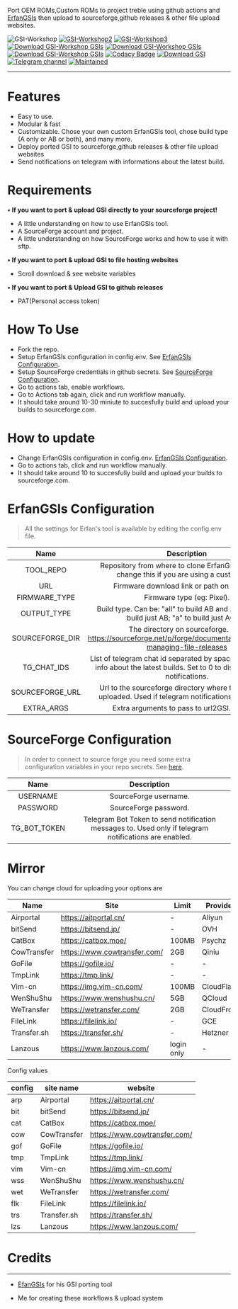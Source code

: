 Port OEM ROMs,Custom ROMs to project treble using github actions and [ErfanGSIs](https://github.com/erfanoabdi/ErfanGSIs) then upload to sourceforge,github releases & other file upload websites.

![GSI-Workshop](https://github.com/XenonTheInertG/GSI-Workshop/actions/workflows/Xenon-CI.yml/badge.svg) [![GSI-Workshop2](https://github.com/XenonTheInertG/GSI-Workshop/actions/workflows/XenonCI2.yml/badge.svg)](https://github.com/XenonTheInertG/GSI-Workshop/actions/workflows/XenonCI2.yml) [![GSI-Workshop3](https://github.com/XenonTheInertG/GSI-Workshop/actions/workflows/Xenon-CI3.yml/badge.svg)](https://github.com/XenonTheInertG/GSI-Workshop/actions/workflows/Xenon-CI3.yml)
[![Download GSI-Workshop GSIs](https://img.shields.io/sourceforge/dm/velosh-gsis.svg)](https://sourceforge.net/projects/gsi-workshop/files/latest/download)
[![Download GSI-Workshop GSIs](https://img.shields.io/sourceforge/dw/velosh-gsis.svg)](https://sourceforge.net/projects/gsi-workshop/files/latest/download)
[![Download GSI-Workshop GSIs](https://img.shields.io/sourceforge/dt/velosh-gsis.svg)](https://sourceforge.net/projects/gsi-workshop/files/latest/download) [![Codacy Badge](https://api.codacy.com/project/badge/Grade/2cadab25a04c42779f3203b4a61bd6ef)](https://app.codacy.com/gh/XenonTheInertG/GSI-Workshop?utm_source=github.com&utm_medium=referral&utm_content=XenonTheInertG/GSI-Workshop&utm_campaign=Badge_Grade)
[![Download GSI](https://img.shields.io/sourceforge/dm/gmorgan.svg)](https://sourceforge.net/projects/gsi-workshop/files/latest/download) [![Telegram channel](https://img.shields.io/badge/Telegram-2CA5E0?style=for-the-badge&logo=telegram&logoColor=white)](t.me/XenonTheInertGCI)
[![Maintained](https://img.shields.io/badge/Maintained%3F-yes-green.svg)](t.me/techtweaky) 


------------------------------------------------------------------------------------------------------------------------------------------------------------------------------------------------------------------------------------------------------------------------------------------------------------------------------------------------------
# Features
- Easy to use.
- Modular & fast
- Customizable. Chose your own custom ErfanGSIs tool, chose build type (A only or AB or both), and many more.
- Deploy ported GSI to sourceforge,github releases & other file upload websites
- Send notifications on telegram with informations about the latest build.

# Requirements

<b>• If you want to port & upload GSI directly to your sourceforge project!</b>

- A little understanding on how to use ErfanGSIs tool.
- A SourceForge account and project.
- A little understanding on how SourceForge works and how to use it with sftp.

<b>• If you want to port & upload GSI to file hosting websites</b>
- Scroll download & see website variables

<b>• If you want to port & Upload GSI to github releases</b>
- PAT(Personal access token)

# How To Use
- Fork the repo.
- Setup ErfanGSIs configuration in config.env. See [ErfanGSIs Configuration](#ErfanGSIs-Configuration).
- Setup SourceForge credentials in github secrets. See [SourceForge Configuration](#SourceForge-Configuration).
- Go to actions tab, enable workflows.
- Go to Actions tab again, click and run workflow manually.
- It should take around 10-30 miniute to succesfully build and upload your builds to sourceforge.com.

# How to update
- Change ErfanGSIs configuration in config.env. [ErfanGSIs Configuration](#ErfanGSIs-Configuration).
- Go to actions tab, click and run workflow manually.
- It should take around 10 to succesfully build and upload your builds to sourceforge.com.

# ErfanGSIs Configuration
> All the settings for Erfan's tool is available by editing the config.env file.

**Name**|**Description**|**Required**
:-----:|:-----:|:-----:
  TOOL\_REPO| Repository from where to clone ErfanGSIs tool. Only change this if you are using a custom one.
  URL| Firmware download link or path on the repo.
  FIRMWARE\_TYPE| Firmware type (eg: Pixel).
  OUTPUT\_TYPE| Build type. Can be: "all" to build AB and AOnly; "ab" to build just AB; "a" to build just AOnly.
  SOURCEFORGE\_DIR| The directory on sourceforge. See: https://sourceforge.net/p/forge/documentation/SFTP/#for-managing-file-releases
  TG\_CHAT\_IDS| List of telegram chat id separated by space where to send info about the latest builds. Set to 0 to disable telegram notifications.
  SOURCEFORGE\_URL| Url to the sourceforge directory where the builds are uploaded. Used if telegram notifications are enabled.
  EXTRA\_ARGS| Extra arguments to pass to url2GSI.sh script.

# SourceForge Configuration

> In order to connect to source forge you need some extra configuration variables in your repo secrets. See [here](https://docs.github.com/en/actions/reference/encrypted-secrets).

**Name** | **Description**
:-----:|:-----:
USERNAME | SourceForge username.
PASSWORD | SourceForge password.
TG_BOT_TOKEN | Telegram Bot Token to send notification messages to. Used only if telegram notifications are enabled.

# Mirror
You can change cloud for uploading your options are

|  Name   | Site  | Limit | Provider |
|  ----  | ----  |  ----  |  ----  |
| Airportal | https://aitportal.cn/ | - | Aliyun |
| bitSend | https://bitsend.jp/ | - | OVH |
| CatBox | https://catbox.moe/ | 100MB | Psychz |
| CowTransfer | https://www.cowtransfer.com/ | 2GB | Qiniu |
| GoFile | https://gofile.io/ | - | - |
| TmpLink | https://tmp.link/ | - | - |
| Vim-cn | https://img.vim-cn.com/ | 100MB | CloudFlare |
| WenShuShu | https://www.wenshushu.cn/ | 5GB | QCloud |
| WeTransfer | https://wetransfer.com/ | 2GB | CloudFront |
| FileLink | https://filelink.io/ | - | GCE |
| Transfer.sh | https://transfer.sh/ | - | Hetzner |
| Lanzous | https://www.lanzous.com/ | login only | - |

Config values

| config | site name | website |
|  ----  | ----  |  ----  |
|  arp  |  Airportal  |  https://aitportal.cn/ |
|  bit  |  bitSend  |  https://bitsend.jp/ |
|  cat  |  CatBox  |  https://catbox.moe/
|  cow  |  CowTransfer  |  https://www.cowtransfer.com/ |
|  gof  |  GoFile  |  https://gofile.io/ |
|  tmp  |  TmpLink  |  https://tmp.link/ |
|  vim  |  Vim-cn  |  https://img.vim-cn.com/ |
|  wss  |  WenShuShu  |  https://www.wenshushu.cn/ |
|  wet  |  WeTransfer  |  https://wetransfer.com/ |
|  flk  |  FileLink  |  https://filelink.io/ |
|  trs  |  Transfer.sh  |  https://transfer.sh/ |
|  lzs  |  Lanzous  |  https://www.lanzous.com/ |

# Credits
--------
- [EfanGSIs](github.com/erfanoadbi) for his GSI porting tool

- Me for creating these workflows & upload system
